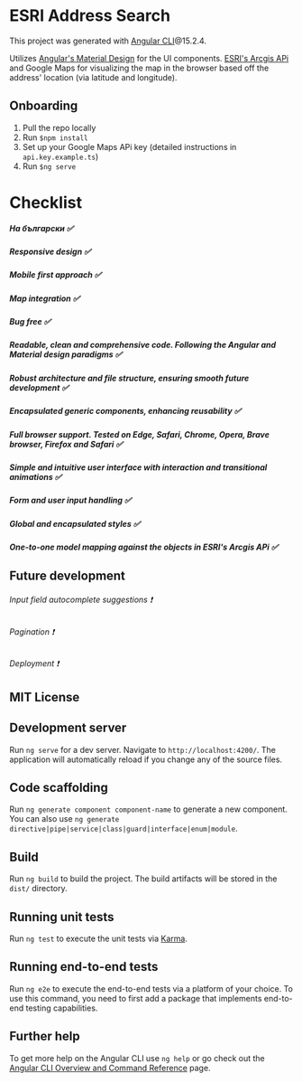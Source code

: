 # ESRI Address Search

This project was generated with [Angular CLI](https://github.com/angular/angular-cli)@15.2.4.

Utilizes [Angular's Material Design](https://v15.material.angular.io/components/categories) for the UI components. 
[ESRI's Arcgis APi](https://developers.arcgis.com/rest/services-reference/enterprise/geocode-service.htm) and Google Maps for visualizing the map in the browser based off the address' location (via latitude and longitude).

## Onboarding

1) Pull the repo locally
2) Run ```$npm install```
3) Set up your Google Maps APi key (detailed instructions in ```api.key.example.ts```)
4) Run ```$ng serve```

# Checklist
##### На български ✅
##### Responsive design ✅
##### Mobile first approach ✅
##### Map integration ✅
##### Bug free ✅
##### Readable, clean and comprehensive code. Following the Angular and Material design paradigms ✅
##### Robust architecture and file structure, ensuring smooth future development ✅
##### Encapsulated generic components, enhancing reusability ✅
##### Full browser support. Tested on Edge, Safari, Chrome, Opera, Brave browser, Firefox and Safari ✅
##### Simple and intuitive user interface with interaction and transitional animations ✅ 
##### Form and user input handling ✅
##### Global and encapsulated styles ✅
##### One-to-one model mapping against the objects in ESRI's Arcgis APi ✅

## Future development
###### Input field autocomplete suggestions ❗
###### Pagination ❗
###### Deployment ❗

## MIT License

## Development server

Run `ng serve` for a dev server. Navigate to `http://localhost:4200/`. The application will automatically reload if you change any of the source files.

## Code scaffolding

Run `ng generate component component-name` to generate a new component. You can also use `ng generate directive|pipe|service|class|guard|interface|enum|module`.

## Build

Run `ng build` to build the project. The build artifacts will be stored in the `dist/` directory.

## Running unit tests

Run `ng test` to execute the unit tests via [Karma](https://karma-runner.github.io).

## Running end-to-end tests

Run `ng e2e` to execute the end-to-end tests via a platform of your choice. To use this command, you need to first add a package that implements end-to-end testing capabilities.

## Further help

To get more help on the Angular CLI use `ng help` or go check out the [Angular CLI Overview and Command Reference](https://angular.io/cli) page.
